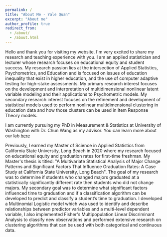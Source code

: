 ```yaml
---
permalink: /
title: "About Me - Yale Quan"
excerpt: "About me"
author_profile: true
redirect_from: 
  - /about/
  - /about.html
---
```


Hello and thank you for visiting my website. I'm very excited to share my research and teaching experience with you. I am an applied statistician and lecturer whose research focuses on educational equity and student success. My research passion lies at the intersection of Applied Statistics, Psychometrics, and Education and is focused on issues of education inequality that exist in higher education, and the use of computer adaptive testing for high-stake assessments. My primary research interest focuses on the development and interpretation of multidimensional nonlinear latent variable modeling and their applications to Psychometric models. My secondary research interest focuses on the refinement and development of statistical models used to perform nonlinear multidimensional clustering in education data and how those clusters can be used in Item Response Theory models.

I am currently pursuing my PhD in Measurement & Statistics at University of Washington with Dr. Chun Wang as my advisor. You can learn more about our lab [here](https://sites.uw.edu/pmetrics/)

Previously, I earned my Master of Science in Applied Statistics from California State University, Long Beach in 2020 where my research focused on educational equity and graduation rates for first-time freshman. My Master's thesis is titled: "A Multivariate Statistical Analysis of Major Change Patterns and Significant Factors That Influence Graduation Rates: A Case Study at California State University, Long Beach". The goal of my research was to determine if students who changed majors graduated at a statistically significantly different rate then students who did not change majors. My secondary goal was to determine what significant factors influenced time to graduation and if a classification algorithm can be developed to predict and classify a student’s time to graduation. I developed a Multinomial Logistic model which was used to identify and describe relationships between predictor variables and a multi-level dependent variable, I also implemented Fisher's Multipopulation Linear Discriminant Analysis to classify new observations and performed extensive research on clustering algorithms that can be used with both categorical and continuous data.




